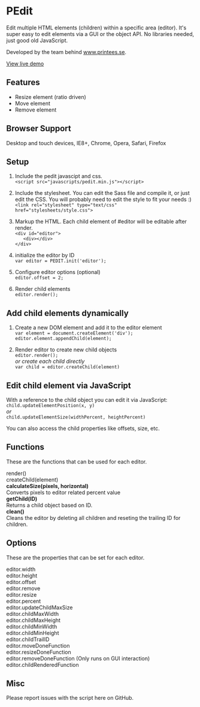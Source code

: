 PEdit
=====
Edit multiple HTML elements (children) within a specific area (editor). It's super easy to edit elements via a GUI or the object API. No libraries needed, just good old JavaScript.

Developed by the team behind www.printees.se.

[View live demo](http://awkwardcloud.com/pedit/)

## Features
- Resize element (ratio driven)
- Move element
- Remove element

## Browser Support
Desktop and touch devices, IE8+, Chrome, Opera, Safari, Firefox

## Setup
1. Include the pedit javascipt and css.<br>
`<script src="javascripts/pedit.min.js"></script>`

2. Include the stylesheet. You can edit the Sass file and compile it, or just edit the CSS. You will probably need to edit the style to fit your needs :)<br>
`<link rel="stylesheet" type="text/css" href="stylesheets/style.css">`

3. Markup the HTML. Each child element of #editor will be editable after render.<br>
`<div id="editor">`<br>
`	<div></div>`<br>
`</div>`

4. initialize the editor by ID<br>
`var editor = PEDIT.init('editor');`

5. Configure editor options (optional)<br>
`editor.offset = 2;`

6. Render child elements<br>
`editor.render();`

## Add child elements dynamically
1. Create a new DOM element and add it to the editor element<br>
`var element = document.createElement('div');`<br>
`editor.element.appendChild(element);`

2. Render editor to create new child objects<br>
`editor.render();`<br>
_or create each child directly_<br>
`var child = editor.createChild(element)`

## Edit child element via JavaScript
With a reference to the child object you can edit it via JavaScript:<br>
`child.updateElementPosition(x, y)`<br>
_or_<br>
`child.updateElementSize(widthPercent, heightPercent)`

You can also access the child properties like offsets, size, etc.

## Functions
These are the functions that can be used for each editor.

render()<br>
createChild(element)<br>
**calculateSize(pixels, horizontal)**<br>
Converts pixels to editor related percent value<br>
**getChild(ID)**<br>
Returns a child object based on ID.<br>
**clean()**<br>
Cleans the editor by deleting all children and reseting the trailing ID for children.

## Options
These are the properties that can be set for each editor.

editor.width<br>
editor.height<br>
editor.offset<br>
editor.remove<br>
editor.resize<br>
editor.percent<br>
editor.updateChildMaxSize<br>
editor.childMaxWidth<br>
editor.childMaxHeight<br>
editor.childMinWidth<br>
editor.childMinHeight<br>
editor.childTrailID<br>
editor.moveDoneFunction<br>
editor.resizeDoneFunction<br>
editor.removeDoneFunction (Only runs on GUI interaction)<br>
editor.childRenderedFunction

## Misc
Please report issues with the script here on GitHub.

